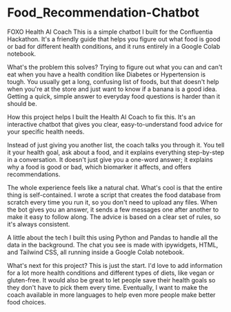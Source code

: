 # Food_Recommendation-Chatbot
FOXO Health AI Coach
This is a simple chatbot I built for the Confluentia Hackathon. It's a friendly guide that helps you figure out what food is good or bad for different health conditions, and it runs entirely in a Google Colab notebook.

What's the problem this solves?
Trying to figure out what you can and can't eat when you have a health condition like Diabetes or Hypertension is tough. You usually get a long, confusing list of foods, but that doesn't help when you're at the store and just want to know if a banana is a good idea. Getting a quick, simple answer to everyday food questions is harder than it should be.

How this project helps
I built the Health AI Coach to fix this. It's an interactive chatbot that gives you clear, easy-to-understand food advice for your specific health needs.

Instead of just giving you another list, the coach talks you through it. You tell it your health goal, ask about a food, and it explains everything step-by-step in a conversation. It doesn't just give you a one-word answer; it explains why a food is good or bad, which biomarker it affects, and offers recommendations.

The whole experience feels like a natural chat. What's cool is that the entire thing is self-contained. I wrote a script that creates the food database from scratch every time you run it, so you don't need to upload any files. When the bot gives you an answer, it sends a few messages one after another to make it easy to follow along. The advice is based on a clear set of rules, so it's always consistent.

A little about the tech
I built this using Python and Pandas to handle all the data in the background. The chat you see is made with ipywidgets, HTML, and Tailwind CSS, all running inside a Google Colab notebook.

What's next for this project?
This is just the start. I'd love to add information for a lot more health conditions and different types of diets, like vegan or gluten-free. It would also be great to let people save their health goals so they don't have to pick them every time. Eventually, I want to make the coach available in more languages to help even more people make better food choices.
